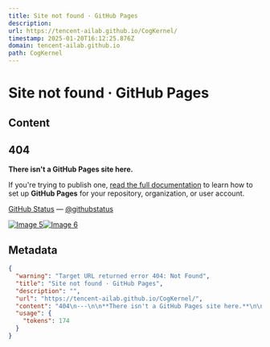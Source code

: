 ```yaml
---
title: Site not found · GitHub Pages
description: 
url: https://tencent-ailab.github.io/CogKernel/
timestamp: 2025-01-20T16:12:25.876Z
domain: tencent-ailab.github.io
path: CogKernel
---
```


# Site not found · GitHub Pages



## Content

404
---

**There isn't a GitHub Pages site here.**

If you're trying to publish one, [read the full documentation](https://help.github.com/pages/) to learn how to set up **GitHub Pages** for your repository, organization, or user account.

[GitHub Status](https://githubstatus.com/) — [@githubstatus](https://twitter.com/githubstatus)

[![Image 5](blob:https://tencent-ailab.github.io/6691b6771aee6d71f28885ba1e6cb58e)](https://tencent-ailab.github.io/)[![Image 6](blob:https://tencent-ailab.github.io/a718d401a153f4ec3816bbbebdadb6c4)](https://tencent-ailab.github.io/)

## Metadata

```json
{
  "warning": "Target URL returned error 404: Not Found",
  "title": "Site not found · GitHub Pages",
  "description": "",
  "url": "https://tencent-ailab.github.io/CogKernel/",
  "content": "404\n---\n\n**There isn't a GitHub Pages site here.**\n\nIf you're trying to publish one, [read the full documentation](https://help.github.com/pages/) to learn how to set up **GitHub Pages** for your repository, organization, or user account.\n\n[GitHub Status](https://githubstatus.com/) — [@githubstatus](https://twitter.com/githubstatus)\n\n[![Image 5](blob:https://tencent-ailab.github.io/6691b6771aee6d71f28885ba1e6cb58e)](https://tencent-ailab.github.io/)[![Image 6](blob:https://tencent-ailab.github.io/a718d401a153f4ec3816bbbebdadb6c4)](https://tencent-ailab.github.io/)",
  "usage": {
    "tokens": 174
  }
}
```
